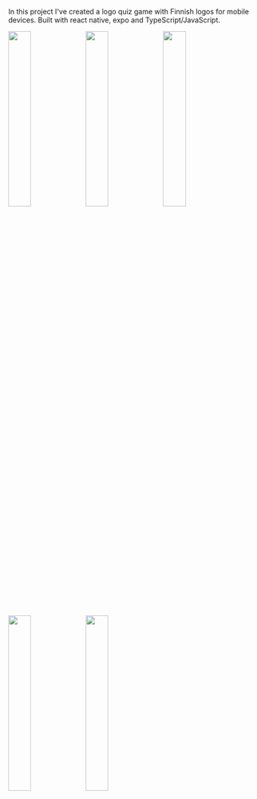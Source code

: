 In this project I've created a logo quiz game with Finnish logos for mobile devices. Built with react native, expo and TypeScript/JavaScript.

<img src="https://github.com/user-attachments/assets/afc9b674-4002-4b6b-b634-afa3cc6949b8" width=30%>
<img src="https://github.com/user-attachments/assets/047cdecb-aeff-4cf3-9b3b-a8a004a89692" width=30%>
<img src="https://github.com/user-attachments/assets/f3cd2186-a0c6-4ffa-85c8-f12a79a5bf02" width=30%>
<img src="https://github.com/user-attachments/assets/80d6c4ee-9568-4386-8b9c-8a423718da91" width=30%>
<img src="https://github.com/user-attachments/assets/21a8c83a-c7b1-42e7-9898-e0cea1cc6756" width=30%>
